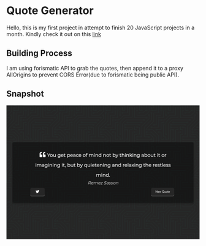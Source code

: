 # Quote Generator

Hello, this is my first project in attempt to finish 20 JavaScript projects in a month.
Kindly check it out on this [link](https://theodorusclarence.github.io/quote-generator/)

## Building Process
I am using forismatic API to grab the quotes, then append it to a proxy AllOrigins to prevent CORS Error(due to forismatic being public API).

## Snapshot
![Snapshot of the webpage](https://github.com/theodorusclarence/quote-generator/blob/master/snapshot.png)
